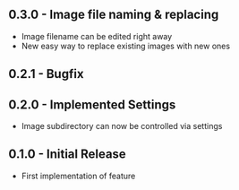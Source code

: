 ## 0.3.0 - Image file naming & replacing
* Image filename can be edited right away
* New easy way to replace existing images with new ones
## 0.2.1 - Bugfix
## 0.2.0 - Implemented Settings
* Image subdirectory can now be controlled via settings
## 0.1.0 - Initial Release
* First implementation of feature
